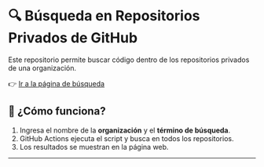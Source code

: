 # 🔍 Búsqueda en Repositorios Privados de GitHub

Este repositorio permite buscar código dentro de los repositorios privados de una organización.

👉 [Ir a la página de búsqueda](https://jo503688.github.io/ScriptJavaS/)

## 🚀 ¿Cómo funciona?
1. Ingresa el nombre de la **organización** y el **término de búsqueda**.
2. GitHub Actions ejecuta el script y busca en todos los repositorios.
3. Los resultados se muestran en la página web.

---
